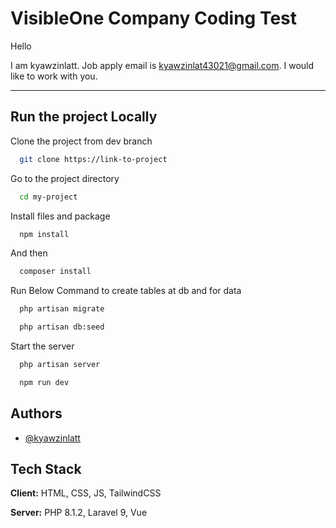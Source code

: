 
# VisibleOne Company Coding Test

Hello

I am kyawzinlatt. Job apply email is kyawzinlat43021@gmail.com. I would like to work with you.

-----

##  Run the project Locally

Clone the project from dev branch

```bash
  git clone https://link-to-project
```

Go to the project directory

```bash
  cd my-project
```

Install files and package

```bash
  npm install
```

And then

```bash
  composer install
```

Run Below Command to create tables at db and for data

```bash
  php artisan migrate
```

```bash
  php artisan db:seed
```


Start the server

```bash
  php artisan server
```

```bash
  npm run dev
```



## Authors

- [@kyawzinlatt](https://github.com/Kyaw-Zin-Latt)


## Tech Stack

**Client:** HTML, CSS, JS, TailwindCSS 

**Server:** PHP 8.1.2, Laravel 9, Vue
